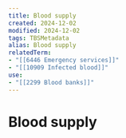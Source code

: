 ```yaml
---
title: Blood supply
created: 2024-12-02
modified: 2024-12-02
tags: TBSMetadata
alias: Blood supply
relatedTerm:
- "[[6446 Emergency services]]"
- "[[10909 Infected blood]]"
use:
- "[[2299 Blood banks]]"
---
```

# Blood supply
